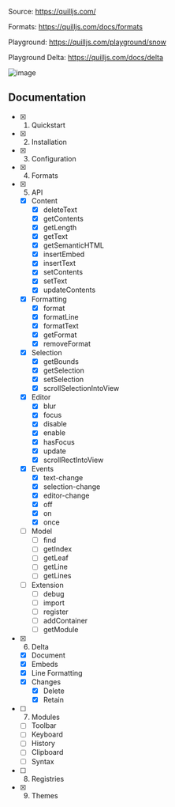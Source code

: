 Source: https://quilljs.com/

Formats: https://quilljs.com/docs/formats

Playground: https://quilljs.com/playground/snow 

Playground Delta: https://quilljs.com/docs/delta 

![image](https://github.com/jaenfigueroa/poc_quill/assets/69079292/8dd04b9d-dcd9-49de-95a0-cd72342ac314)

## Documentation

- [x] 1. Quickstart
- [x] 2. Installation
- [x] 3. Configuration
- [x] 4. Formats
- [x] 5. API
  - [x] Content
      - [x] deleteText
      - [x] getContents
      - [x] getLength
      - [x] getText
      - [x] getSemanticHTML
      - [x] insertEmbed
      - [x] insertText
      - [x] setContents
      - [x] setText
      - [x] updateContents
  - [x] Formatting
      - [x] format
      - [x] formatLine
      - [x] formatText
      - [x] getFormat
      - [x] removeFormat
  - [x] Selection
      - [x] getBounds
      - [x] getSelection
      - [x] setSelection
      - [x] scrollSelectionIntoView
  - [x] Editor
      - [x] blur
      - [x] focus
      - [x] disable
      - [x] enable
      - [x] hasFocus
      - [x] update
      - [x] scrollRectIntoView
  - [x] Events
      - [x] text-change
      - [x] selection-change
      - [x] editor-change
      - [x] off
      - [x] on
      - [x] once 
  - [ ] Model
      - [ ] find
      - [ ] getIndex
      - [ ] getLeaf
      - [ ] getLine
      - [ ] getLines 
  - [ ] Extension
      - [ ] debug
      - [ ] import
      - [ ] register
      - [ ] addContainer
      - [ ] getModule
- [x] 6. Delta
  - [x] Document
  - [x] Embeds
  - [x] Line Formatting
  - [x] Changes
    - [x] Delete
    - [x] Retain  
- [ ] 7. Modules
  - [ ] Toolbar
  - [ ] Keyboard
  - [ ] History
  - [ ] Clipboard
  - [ ] Syntax
- [ ] 8. Registries
- [x] 9. Themes

